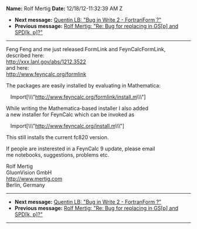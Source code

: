 **Name:** Rolf Mertig
**Date:** 12/18/12-11:32:39 AM Z

  - **Next message:** [Quentin LB: "Bug in Write 2 - FortranForm
    ?"](0720.html)
  - **Previous message:** [Rolf Mertig: "Re: Bug for replacing in
    GS[p] and SPD[k, p]?"](0718.html)

-----

Feng Feng and me just released FormLink and FeynCalcFormLink,  
described here:  
<http://xxx.lanl.gov/abs/1212.3522>  
and here:  
<http://www.feyncalc.org/formlink>  

The packages are easily installed by evaluating in Mathematica:  

   Import[\\\\\\"<http://www.feyncalc.org/formlink/install.m>\\\\\\"]  

While writing the Mathematica-based installer I also added  
a new installer for FeynCalc which can be invoked as  

   Import[\\\\\\"<http://www.feyncalc.org/install.m>\\\\\\"]  

This still installs the current fc820 version.  

If people are insterested in a FeynCalc 9 update, please email  
me notebooks, suggestions, problems etc.  

Rolf Mertig  
GluonVision GmbH  
<http://www.mertig.com>  
Berlin, Germany  

-----

  - **Next message:** [Quentin LB: "Bug in Write 2 - FortranForm
    ?"](0720.html)
  - **Previous message:** [Rolf Mertig: "Re: Bug for replacing in
    GS[p] and SPD[k, p]?"](0718.html)

-----

